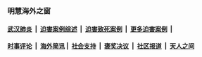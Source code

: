 
### 明慧海外之窗

####  [武汉肺炎](indexes/365.md?t=07041100) &nbsp;|&nbsp;  [迫害案例综述](indexes/328.md?t=07041100) &nbsp;|&nbsp; [迫害致死案例](indexes/277.md?t=07041100)  &nbsp;|&nbsp; [更多迫害案例](indexes/81.md?t=07041100)  &nbsp;|&nbsp; 
####  [时事评论](indexes/19.md?t=07041100) &nbsp;|&nbsp; [海外简讯](indexes/245.md?t=07041100)&nbsp;|&nbsp;  [社会支持](indexes/140.md?t=07041100) &nbsp;|&nbsp; [褒奖决议](indexes/282.md?t=07041100) &nbsp;|&nbsp; [社区报道](indexes/91.md?t=07041100)  &nbsp;|&nbsp; [天人之间](indexes/78.md?t=07041100) 

